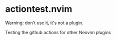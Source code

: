 # actiontest.nvim

Warning: don't use it, it's not a plugin.

Testing the github actions for other Neovim plugins
